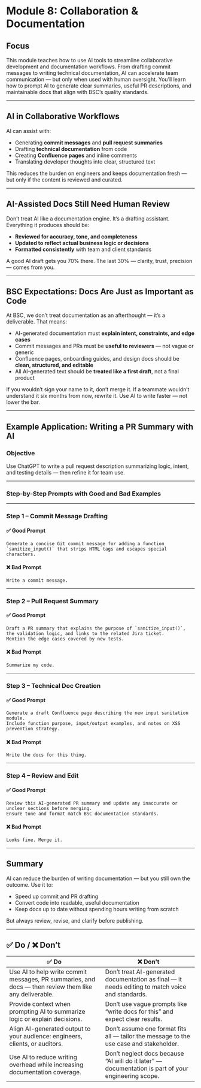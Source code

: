 # Module 8: Collaboration & Documentation

## Focus  
This module teaches how to use AI tools to streamline collaborative development and documentation workflows. From drafting commit messages to writing technical documentation, AI can accelerate team communication — but only when used with human oversight. You’ll learn how to prompt AI to generate clear summaries, useful PR descriptions, and maintainable docs that align with BSC’s quality standards.

---

## AI in Collaborative Workflows  
AI can assist with:

- Generating **commit messages** and **pull request summaries**  
- Drafting **technical documentation** from code  
- Creating **Confluence pages** and inline comments  
- Translating developer thoughts into clear, structured text

This reduces the burden on engineers and keeps documentation fresh — but only if the content is reviewed and curated.

---

## AI-Assisted Docs Still Need Human Review  
Don’t treat AI like a documentation engine. It’s a drafting assistant. Everything it produces should be:

- **Reviewed for accuracy, tone, and completeness**  
- **Updated to reflect actual business logic or decisions**  
- **Formatted consistently** with team and client standards

A good AI draft gets you 70% there. The last 30% — clarity, trust, precision — comes from you.

---

## BSC Expectations: Docs Are Just as Important as Code  
At BSC, we don’t treat documentation as an afterthought — it’s a deliverable. That means:

- AI-generated documentation must **explain intent, constraints, and edge cases**  
- Commit messages and PRs must be **useful to reviewers** — not vague or generic  
- Confluence pages, onboarding guides, and design docs should be **clean, structured, and editable**  
- All AI-generated text should be **treated like a first draft**, not a final product

If you wouldn’t sign your name to it, don’t merge it. If a teammate wouldn’t understand it six months from now, rewrite it. Use AI to write faster — not lower the bar.

---

## Example Application: Writing a PR Summary with AI

### Objective  
Use ChatGPT to write a pull request description summarizing logic, intent, and testing details — then refine it for team use.

---

### Step-by-Step Prompts with Good and Bad Examples

---

### Step 1 – **Commit Message Drafting**

#### ✅ Good Prompt
```
Generate a concise Git commit message for adding a function `sanitize_input()` that strips HTML tags and escapes special characters.
```

#### ❌ Bad Prompt
```
Write a commit message.
```

---

### Step 2 – **Pull Request Summary**

#### ✅ Good Prompt
```
Draft a PR summary that explains the purpose of `sanitize_input()`, the validation logic, and links to the related Jira ticket.
Mention the edge cases covered by new tests.
```

#### ❌ Bad Prompt
```
Summarize my code.
```

---

### Step 3 – **Technical Doc Creation**

#### ✅ Good Prompt
```
Generate a draft Confluence page describing the new input sanitation module.
Include function purpose, input/output examples, and notes on XSS prevention strategy.
```

#### ❌ Bad Prompt
```
Write the docs for this thing.
```

---

### Step 4 – **Review and Edit**

#### ✅ Good Prompt
```
Review this AI-generated PR summary and update any inaccurate or unclear sections before merging.
Ensure tone and format match BSC documentation standards.
```

#### ❌ Bad Prompt
```
Looks fine. Merge it.
```

---

## Summary  
AI can reduce the burden of writing documentation — but you still own the outcome. Use it to:

- Speed up commit and PR drafting  
- Convert code into readable, useful documentation  
- Keep docs up to date without spending hours writing from scratch

But always review, revise, and clarify before publishing.

---

## ✅ Do / ❌ Don’t

| ✅ **Do**                                                                                          | ❌ **Don’t**                                                                                      |
|----------------------------------------------------------------------------------------------------|----------------------------------------------------------------------------------------------------|
| Use AI to help write commit messages, PR summaries, and docs — then review them like any deliverable. | Don’t treat AI-generated documentation as final — it needs editing to match voice and standards.   |
| Provide context when prompting AI to summarize logic or explain decisions.                         | Don’t use vague prompts like “write docs for this” and expect clear results.                       |
| Align AI-generated output to your audience: engineers, clients, or auditors.                       | Don’t assume one format fits all — tailor the message to the use case and stakeholder.             |
| Use AI to reduce writing overhead while increasing documentation coverage.                         | Don’t neglect docs because “AI will do it later” — documentation is part of your engineering scope. |
